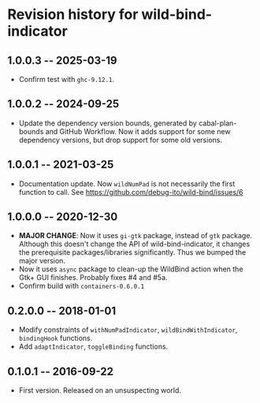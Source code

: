 # Revision history for wild-bind-indicator

## 1.0.0.3  -- 2025-03-19

* Confirm test with `ghc-9.12.1`.

## 1.0.0.2  -- 2024-09-25

* Update the dependency version bounds, generated by cabal-plan-bounds and GitHub Workflow.
  Now it adds support for some new dependency versions, but drop support for some old versions.

## 1.0.0.1  -- 2021-03-25

* Documentation update. Now `wildNumPad` is not necessarily the first function to call.
  See https://github.com/debug-ito/wild-bind/issues/6

## 1.0.0.0  -- 2020-12-30

* **MAJOR CHANGE**: Now it uses `gi-gtk` package, instead of `gtk` package.
  Although this doesn't change the API of wild-bind-indicator, it changes the prerequisite packages/libraries significantly.
  Thus we bumped the major version.
* Now it uses `async` package to clean-up the WildBind action when the Gtk+ GUI finishes. Probably fixes #4 and #5a.
* Confirm build with `containers-0.6.0.1`

## 0.2.0.0  -- 2018-01-01

* Modify constraints of `withNumPadIndicator`, `wildBindWithIndicator`, `bindingHook` functions.
* Add `adaptIndicator`, `toggleBinding` functions.

## 0.1.0.1  -- 2016-09-22

* First version. Released on an unsuspecting world.
